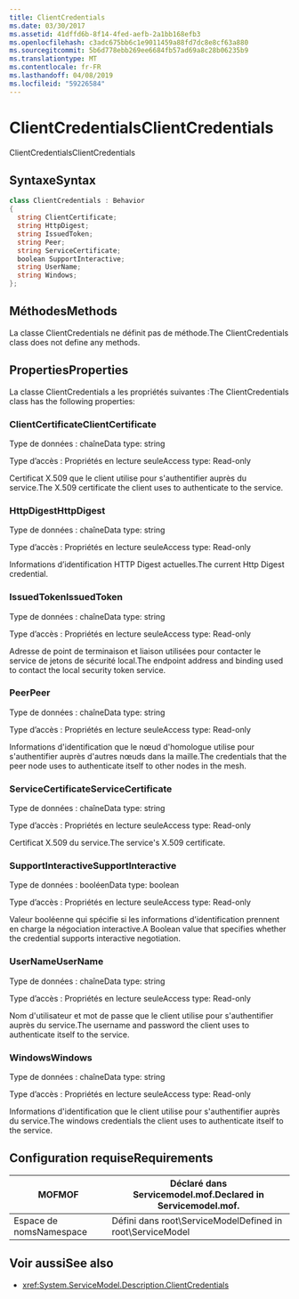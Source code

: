 ```yaml
---
title: ClientCredentials
ms.date: 03/30/2017
ms.assetid: 41dffd6b-8f14-4fed-aefb-2a1bb168efb3
ms.openlocfilehash: c3adc675bb6c1e9011459a88fd7dc8e8cf63a880
ms.sourcegitcommit: 5b6d778ebb269ee6684fb57ad69a8c28b06235b9
ms.translationtype: MT
ms.contentlocale: fr-FR
ms.lasthandoff: 04/08/2019
ms.locfileid: "59226584"
---
```

# <a name="clientcredentials"></a><span data-ttu-id="10b6f-102">ClientCredentials</span><span class="sxs-lookup"><span data-stu-id="10b6f-102">ClientCredentials</span></span>
<span data-ttu-id="10b6f-103">ClientCredentials</span><span class="sxs-lookup"><span data-stu-id="10b6f-103">ClientCredentials</span></span>  
  
## <a name="syntax"></a><span data-ttu-id="10b6f-104">Syntaxe</span><span class="sxs-lookup"><span data-stu-id="10b6f-104">Syntax</span></span>  
  
```csharp
class ClientCredentials : Behavior  
{  
  string ClientCertificate;  
  string HttpDigest;  
  string IssuedToken;  
  string Peer;  
  string ServiceCertificate;  
  boolean SupportInteractive;  
  string UserName;  
  string Windows;  
};  
```  
  
## <a name="methods"></a><span data-ttu-id="10b6f-105">Méthodes</span><span class="sxs-lookup"><span data-stu-id="10b6f-105">Methods</span></span>  
 <span data-ttu-id="10b6f-106">La classe ClientCredentials ne définit pas de méthode.</span><span class="sxs-lookup"><span data-stu-id="10b6f-106">The ClientCredentials class does not define any methods.</span></span>  
  
## <a name="properties"></a><span data-ttu-id="10b6f-107">Properties</span><span class="sxs-lookup"><span data-stu-id="10b6f-107">Properties</span></span>  
 <span data-ttu-id="10b6f-108">La classe ClientCredentials a les propriétés suivantes :</span><span class="sxs-lookup"><span data-stu-id="10b6f-108">The ClientCredentials class has the following properties:</span></span>  
  
### <a name="clientcertificate"></a><span data-ttu-id="10b6f-109">ClientCertificate</span><span class="sxs-lookup"><span data-stu-id="10b6f-109">ClientCertificate</span></span>  
 <span data-ttu-id="10b6f-110">Type de données : chaîne</span><span class="sxs-lookup"><span data-stu-id="10b6f-110">Data type: string</span></span>  
  
 <span data-ttu-id="10b6f-111">Type d’accès : Propriétés en lecture seule</span><span class="sxs-lookup"><span data-stu-id="10b6f-111">Access type: Read-only</span></span>  
  
 <span data-ttu-id="10b6f-112">Certificat X.509 que le client utilise pour s'authentifier auprès du service.</span><span class="sxs-lookup"><span data-stu-id="10b6f-112">The X.509 certificate the client uses to authenticate to the service.</span></span>  
  
### <a name="httpdigest"></a><span data-ttu-id="10b6f-113">HttpDigest</span><span class="sxs-lookup"><span data-stu-id="10b6f-113">HttpDigest</span></span>  
 <span data-ttu-id="10b6f-114">Type de données : chaîne</span><span class="sxs-lookup"><span data-stu-id="10b6f-114">Data type: string</span></span>  
  
 <span data-ttu-id="10b6f-115">Type d’accès : Propriétés en lecture seule</span><span class="sxs-lookup"><span data-stu-id="10b6f-115">Access type: Read-only</span></span>  
  
 <span data-ttu-id="10b6f-116">Informations d’identification HTTP Digest actuelles.</span><span class="sxs-lookup"><span data-stu-id="10b6f-116">The current Http Digest credential.</span></span>  
  
### <a name="issuedtoken"></a><span data-ttu-id="10b6f-117">IssuedToken</span><span class="sxs-lookup"><span data-stu-id="10b6f-117">IssuedToken</span></span>  
 <span data-ttu-id="10b6f-118">Type de données : chaîne</span><span class="sxs-lookup"><span data-stu-id="10b6f-118">Data type: string</span></span>  
  
 <span data-ttu-id="10b6f-119">Type d’accès : Propriétés en lecture seule</span><span class="sxs-lookup"><span data-stu-id="10b6f-119">Access type: Read-only</span></span>  
  
 <span data-ttu-id="10b6f-120">Adresse de point de terminaison et liaison utilisées pour contacter le service de jetons de sécurité local.</span><span class="sxs-lookup"><span data-stu-id="10b6f-120">The endpoint address and binding used to contact the local security token service.</span></span>  
  
### <a name="peer"></a><span data-ttu-id="10b6f-121">Peer</span><span class="sxs-lookup"><span data-stu-id="10b6f-121">Peer</span></span>  
 <span data-ttu-id="10b6f-122">Type de données : chaîne</span><span class="sxs-lookup"><span data-stu-id="10b6f-122">Data type: string</span></span>  
  
 <span data-ttu-id="10b6f-123">Type d’accès : Propriétés en lecture seule</span><span class="sxs-lookup"><span data-stu-id="10b6f-123">Access type: Read-only</span></span>  
  
 <span data-ttu-id="10b6f-124">Informations d'identification que le nœud d'homologue utilise pour s'authentifier auprès d'autres nœuds dans la maille.</span><span class="sxs-lookup"><span data-stu-id="10b6f-124">The credentials that the peer node uses to authenticate itself to other nodes in the mesh.</span></span>  
  
### <a name="servicecertificate"></a><span data-ttu-id="10b6f-125">ServiceCertificate</span><span class="sxs-lookup"><span data-stu-id="10b6f-125">ServiceCertificate</span></span>  
 <span data-ttu-id="10b6f-126">Type de données : chaîne</span><span class="sxs-lookup"><span data-stu-id="10b6f-126">Data type: string</span></span>  
  
 <span data-ttu-id="10b6f-127">Type d’accès : Propriétés en lecture seule</span><span class="sxs-lookup"><span data-stu-id="10b6f-127">Access type: Read-only</span></span>  
  
 <span data-ttu-id="10b6f-128">Certificat X.509 du service.</span><span class="sxs-lookup"><span data-stu-id="10b6f-128">The service's X.509 certificate.</span></span>  
  
### <a name="supportinteractive"></a><span data-ttu-id="10b6f-129">SupportInteractive</span><span class="sxs-lookup"><span data-stu-id="10b6f-129">SupportInteractive</span></span>  
 <span data-ttu-id="10b6f-130">Type de données : booléen</span><span class="sxs-lookup"><span data-stu-id="10b6f-130">Data type: boolean</span></span>  
  
 <span data-ttu-id="10b6f-131">Type d’accès : Propriétés en lecture seule</span><span class="sxs-lookup"><span data-stu-id="10b6f-131">Access type: Read-only</span></span>  
  
 <span data-ttu-id="10b6f-132">Valeur booléenne qui spécifie si les informations d'identification prennent en charge la négociation interactive.</span><span class="sxs-lookup"><span data-stu-id="10b6f-132">A Boolean value that specifies whether the credential supports interactive negotiation.</span></span>  
  
### <a name="username"></a><span data-ttu-id="10b6f-133">UserName</span><span class="sxs-lookup"><span data-stu-id="10b6f-133">UserName</span></span>  
 <span data-ttu-id="10b6f-134">Type de données : chaîne</span><span class="sxs-lookup"><span data-stu-id="10b6f-134">Data type: string</span></span>  
  
 <span data-ttu-id="10b6f-135">Type d’accès : Propriétés en lecture seule</span><span class="sxs-lookup"><span data-stu-id="10b6f-135">Access type: Read-only</span></span>  
  
 <span data-ttu-id="10b6f-136">Nom d'utilisateur et mot de passe que le client utilise pour s'authentifier auprès du service.</span><span class="sxs-lookup"><span data-stu-id="10b6f-136">The username and password the client uses to authenticate itself to the service.</span></span>  
  
### <a name="windows"></a><span data-ttu-id="10b6f-137">Windows</span><span class="sxs-lookup"><span data-stu-id="10b6f-137">Windows</span></span>  
 <span data-ttu-id="10b6f-138">Type de données : chaîne</span><span class="sxs-lookup"><span data-stu-id="10b6f-138">Data type: string</span></span>  
  
 <span data-ttu-id="10b6f-139">Type d’accès : Propriétés en lecture seule</span><span class="sxs-lookup"><span data-stu-id="10b6f-139">Access type: Read-only</span></span>  
  
 <span data-ttu-id="10b6f-140">Informations d'identification que le client utilise pour s'authentifier auprès du service.</span><span class="sxs-lookup"><span data-stu-id="10b6f-140">The windows credentials the client uses to authenticate itself to the service.</span></span>  
  
## <a name="requirements"></a><span data-ttu-id="10b6f-141">Configuration requise</span><span class="sxs-lookup"><span data-stu-id="10b6f-141">Requirements</span></span>  
  
|<span data-ttu-id="10b6f-142">MOF</span><span class="sxs-lookup"><span data-stu-id="10b6f-142">MOF</span></span>|<span data-ttu-id="10b6f-143">Déclaré dans Servicemodel.mof.</span><span class="sxs-lookup"><span data-stu-id="10b6f-143">Declared in Servicemodel.mof.</span></span>|  
|---------|-----------------------------------|  
|<span data-ttu-id="10b6f-144">Espace de noms</span><span class="sxs-lookup"><span data-stu-id="10b6f-144">Namespace</span></span>|<span data-ttu-id="10b6f-145">Défini dans root\ServiceModel</span><span class="sxs-lookup"><span data-stu-id="10b6f-145">Defined in root\ServiceModel</span></span>|  
  
## <a name="see-also"></a><span data-ttu-id="10b6f-146">Voir aussi</span><span class="sxs-lookup"><span data-stu-id="10b6f-146">See also</span></span>

- <xref:System.ServiceModel.Description.ClientCredentials>
